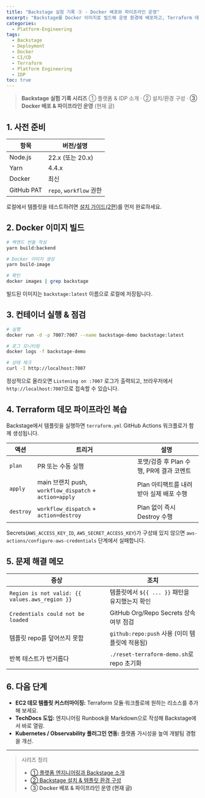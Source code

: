 ```yaml
---
title: "Backstage 실험 기록 ③ - Docker 배포와 파이프라인 운영"
excerpt: "Backstage를 Docker 이미지로 빌드해 운영 환경에 배포하고, Terraform 데모 워크플로를 검증하는 과정을 정리했습니다."
categories:
  - Platform-Engineering
tags:
  - Backstage
  - Deployment
  - Docker
  - CI/CD
  - Terraform
  - Platform Engineering
  - IDP
toc: true
---
```


> **Backstage 실험 기록 시리즈**
> ① 플랫폼 & IDP 소개 · ② 설치/환경 구성 · **③ Docker 배포 & 파이프라인 운영** (현재 글)

## 1. 사전 준비

| 항목 | 버전/설명 |
|------|-----------|
| Node.js | 22.x (또는 20.x) |
| Yarn | 4.4.x |
| Docker | 최신 |
| GitHub PAT | `repo`, `workflow` 권한 |

로컬에서 템플릿을 테스트하려면 [설치 가이드(2편)](/2025/10/30/backstage-setup-guide/)를 먼저 완료하세요.

## 2. Docker 이미지 빌드

```bash
# 백엔드 번들 작성
yarn build:backend

# Docker 이미지 생성
yarn build-image

# 확인
docker images | grep backstage
```

빌드된 이미지는 `backstage:latest` 이름으로 로컬에 저장됩니다.

## 3. 컨테이너 실행 & 점검

```bash
# 실행
docker run -d -p 7007:7007 --name backstage-demo backstage:latest

# 로그 모니터링
docker logs -f backstage-demo

# 상태 체크
curl -I http://localhost:7007
```

정상적으로 올라오면 `Listening on :7007` 로그가 출력되고, 브라우저에서 `http://localhost:7007`으로 접속할 수 있습니다.

## 4. Terraform 데모 파이프라인 복습

Backstage에서 템플릿을 실행하면 `terraform.yml` GitHub Actions 워크플로가 함께 생성됩니다.

| 액션 | 트리거 | 설명 |
|------|--------|------|
| `plan` | PR 또는 수동 실행 | 포맷/검증 후 Plan 수행, PR에 결과 코멘트 |
| `apply` | main 브랜치 push, `workflow_dispatch` + `action=apply` | Plan 아티팩트를 내려받아 실제 배포 수행 |
| `destroy` | `workflow_dispatch` + `action=destroy` | Plan 없이 즉시 Destroy 수행 |

Secrets(`AWS_ACCESS_KEY_ID`, `AWS_SECRET_ACCESS_KEY`)가 구성돼 있지 않으면 `aws-actions/configure-aws-credentials` 단계에서 실패합니다.

## 5. 문제 해결 메모

| 증상 | 조치 |
|------|------|
| `Region is not valid: {{ values.aws_region }}` | 템플릿에서 `${{ ... }}` 패턴을 유지했는지 확인 |
| `Credentials could not be loaded` | GitHub Org/Repo Secrets 상속 여부 점검 |
| 템플릿 repo를 덮어쓰지 못함 | `github:repo:push` 사용 (이미 템플릿에 적용됨) |
| 반복 테스트가 번거롭다 | `./reset-terraform-demo.sh`로 repo 초기화 |

## 6. 다음 단계

- **EC2 데모 템플릿 커스터마이징:** Terraform 모듈·워크플로에 원하는 리소스를 추가해 보세요.
- **TechDocs 도입:** 엔지니어링 Runbook을 Markdown으로 작성해 Backstage에서 바로 열람.
- **Kubernetes / Observability 플러그인 연동:** 플랫폼 가시성을 높여 개발팀 경험을 개선.

---

> 시리즈 정리
> - [① 플랫폼 엔지니어링과 Backstage 소개](/2025/10/30/platform-engineering-idp-backstage/)
> - [② Backstage 설치 & 템플릿 환경 구성](/2025/10/30/backstage-setup-guide/)
> - **③ Docker 배포 & 파이프라인 운영 (현재 글)**
